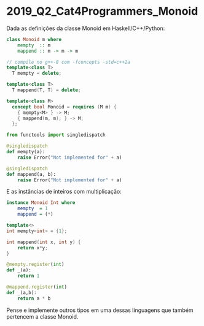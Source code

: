 # 2019_Q2_Cat4Programmers_Monoid

Dada as definições da classe Monoid em Haskell/C++/Python:

```haskell
class Monoid m where
    mempty  :: m
    mappend :: m -> m -> m
```

```cpp
// compile no g++-8 com -fconcepts -std=c++2a
template<class T>
  T mempty = delete;

template<class T>
  T mappend(T, T) = delete;

template<class M>
  concept bool Monoid = requires (M m) {
    { mempty<M> } -> M;
    { mappend(m, m); } -> M;
  };
```

```python
from functools import singledispatch

@singledispatch
def mempty(a):
    raise Error("Not implemented for" + a)

@singledispatch
def mappend(a, b):
    raise Error("Not implemented for" + a)
```

E as instâncias de inteiros com multiplicação:

```haskell
instance Monoid Int where
    mempty  = 1
    mappend = (*)
```

```cpp
template<>
int mempty<int> = {1};

int mappend(int x, int y) {
    return x*y;
}
```

```python
@mempty.register(int)
def _(a):
    return 1

@mappend.register(int)
def _(a,b):
    return a * b
```

Pense e implemente outros tipos em uma dessas linguagens que também pertencem a classe Monoid.
